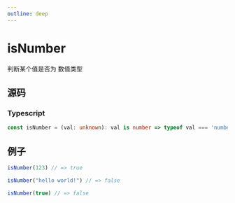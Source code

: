 ```yaml
---
outline: deep
---
```


# isNumber

判断某个值是否为 数值类型

## 源码

### Typescript

```typescript
const isNumber = (val: unknown): val is number => typeof val === 'number' && val === val
```

## 例子

```javascript
isNumber(123) // => true

isNumber("hello world!") // => false

isNumber(true) // => false
```
